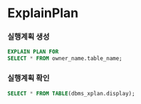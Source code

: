 ExplainPlan
===

### 실행계획 생성
```sql
EXPLAIN PLAN FOR
SELECT * FROM owner_name.table_name;
```

### 실행계획 확인
```sql
SELECT * FROM TABLE(dbms_xplan.display);
```
